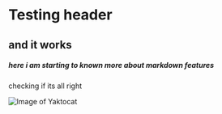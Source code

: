# Testing header
## and it works
##### here i am starting to known more about markdown features


checking if its all right

![Image of Yaktocat](https://octodex.github.com/images/yaktocat.png)
